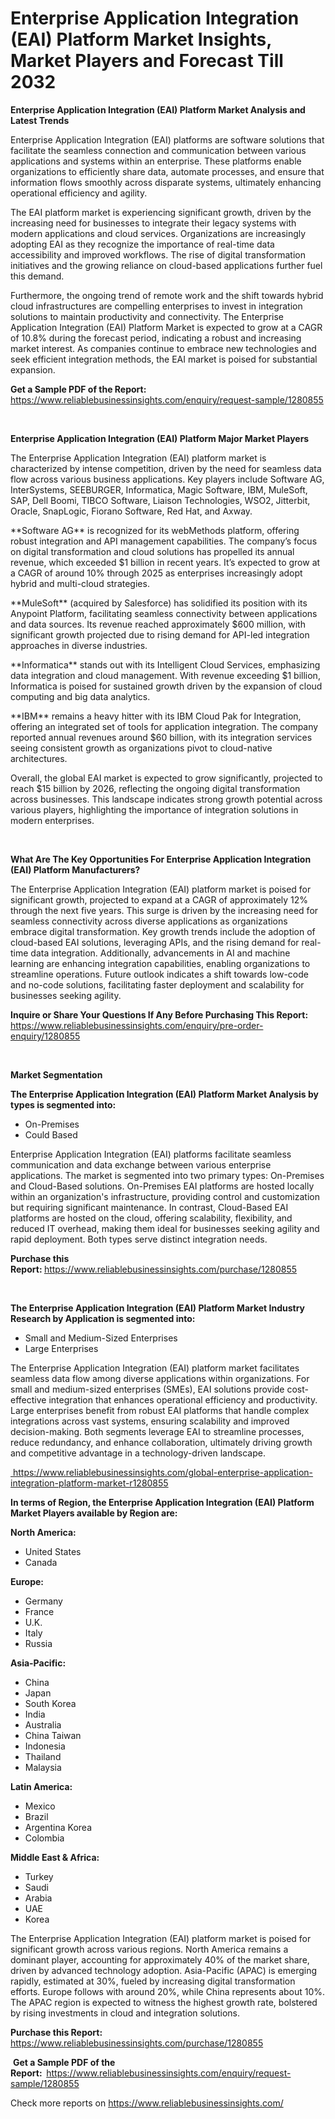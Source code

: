 <p><h1>Enterprise Application Integration (EAI) Platform Market Insights, Market Players and Forecast Till 2032</h1></p><p><strong>Enterprise Application Integration (EAI) Platform Market Analysis and Latest Trends</strong></p>
<p><p>Enterprise Application Integration (EAI) platforms are software solutions that facilitate the seamless connection and communication between various applications and systems within an enterprise. These platforms enable organizations to efficiently share data, automate processes, and ensure that information flows smoothly across disparate systems, ultimately enhancing operational efficiency and agility.</p><p>The EAI platform market is experiencing significant growth, driven by the increasing need for businesses to integrate their legacy systems with modern applications and cloud services. Organizations are increasingly adopting EAI as they recognize the importance of real-time data accessibility and improved workflows. The rise of digital transformation initiatives and the growing reliance on cloud-based applications further fuel this demand.</p><p>Furthermore, the ongoing trend of remote work and the shift towards hybrid cloud infrastructures are compelling enterprises to invest in integration solutions to maintain productivity and connectivity. The Enterprise Application Integration (EAI) Platform Market is expected to grow at a CAGR of 10.8% during the forecast period, indicating a robust and increasing market interest. As companies continue to embrace new technologies and seek efficient integration methods, the EAI market is poised for substantial expansion.</p></p>
<p><strong>Get a Sample PDF of the Report:&nbsp;</strong> <a href="https://www.reliablebusinessinsights.com/enquiry/request-sample/1280855?utm_campaign=62&utm_medium=2&utm_source=Github&utm_content=ia&utm_term=28022025&utm_id=enterprise-application-integration-eai-platform">https://www.reliablebusinessinsights.com/enquiry/request-sample/1280855</a></p>
<p>&nbsp;</p>
<p><strong>Enterprise Application Integration (EAI) Platform Major Market Players</strong></p>
<p><p>The Enterprise Application Integration (EAI) platform market is characterized by intense competition, driven by the need for seamless data flow across various business applications. Key players include Software AG, InterSystems, SEEBURGER, Informatica, Magic Software, IBM, MuleSoft, SAP, Dell Boomi, TIBCO Software, Liaison Technologies, WSO2, Jitterbit, Oracle, SnapLogic, Fiorano Software, Red Hat, and Axway.</p><p>**Software AG** is recognized for its webMethods platform, offering robust integration and API management capabilities. The company’s focus on digital transformation and cloud solutions has propelled its annual revenue, which exceeded $1 billion in recent years. It’s expected to grow at a CAGR of around 10% through 2025 as enterprises increasingly adopt hybrid and multi-cloud strategies.</p><p>**MuleSoft** (acquired by Salesforce) has solidified its position with its Anypoint Platform, facilitating seamless connectivity between applications and data sources. Its revenue reached approximately $600 million, with significant growth projected due to rising demand for API-led integration approaches in diverse industries.</p><p>**Informatica** stands out with its Intelligent Cloud Services, emphasizing data integration and cloud management. With revenue exceeding $1 billion, Informatica is poised for sustained growth driven by the expansion of cloud computing and big data analytics.</p><p>**IBM** remains a heavy hitter with its IBM Cloud Pak for Integration, offering an integrated set of tools for application integration. The company reported annual revenues around $60 billion, with its integration services seeing consistent growth as organizations pivot to cloud-native architectures.</p><p>Overall, the global EAI market is expected to grow significantly, projected to reach $15 billion by 2026, reflecting the ongoing digital transformation across businesses. This landscape indicates strong growth potential across various players, highlighting the importance of integration solutions in modern enterprises.</p></p>
<p>&nbsp;</p>
<p><strong>What Are The Key Opportunities For Enterprise Application Integration (EAI) Platform Manufacturers?</strong></p>
<p><p>The Enterprise Application Integration (EAI) platform market is poised for significant growth, projected to expand at a CAGR of approximately 12% through the next five years. This surge is driven by the increasing need for seamless connectivity across diverse applications as organizations embrace digital transformation. Key growth trends include the adoption of cloud-based EAI solutions, leveraging APIs, and the rising demand for real-time data integration. Additionally, advancements in AI and machine learning are enhancing integration capabilities, enabling organizations to streamline operations. Future outlook indicates a shift towards low-code and no-code solutions, facilitating faster deployment and scalability for businesses seeking agility.</p></p>
<p><strong>Inquire or Share Your Questions If Any Before Purchasing This Report:</strong> <a href="https://www.reliablebusinessinsights.com/enquiry/pre-order-enquiry/1280855?utm_campaign=62&utm_medium=2&utm_source=Github&utm_content=ia&utm_term=28022025&utm_id=enterprise-application-integration-eai-platform">https://www.reliablebusinessinsights.com/enquiry/pre-order-enquiry/1280855</a></p>
<p>&nbsp;</p>
<p><strong>Market Segmentation</strong></p>
<p><strong>The Enterprise Application Integration (EAI) Platform Market Analysis by types is segmented into:</strong></p>
<p><ul><li>On-Premises</li><li>Could Based</li></ul></p>
<p><p>Enterprise Application Integration (EAI) platforms facilitate seamless communication and data exchange between various enterprise applications. The market is segmented into two primary types: On-Premises and Cloud-Based solutions. On-Premises EAI platforms are hosted locally within an organization's infrastructure, providing control and customization but requiring significant maintenance. In contrast, Cloud-Based EAI platforms are hosted on the cloud, offering scalability, flexibility, and reduced IT overhead, making them ideal for businesses seeking agility and rapid deployment. Both types serve distinct integration needs.</p></p>
<p><strong>Purchase this Report:&nbsp;</strong><a href="https://www.reliablebusinessinsights.com/purchase/1280855?utm_campaign=62&utm_medium=2&utm_source=Github&utm_content=ia&utm_term=28022025&utm_id=enterprise-application-integration-eai-platform">https://www.reliablebusinessinsights.com/purchase/1280855</a></p>
<p>&nbsp;</p>
<p><strong>The Enterprise Application Integration (EAI) Platform Market Industry Research by Application is segmented into:</strong></p>
<p><ul><li>Small and Medium-Sized Enterprises</li><li>Large Enterprises</li></ul></p>
<p><p>The Enterprise Application Integration (EAI) platform market facilitates seamless data flow among diverse applications within organizations. For small and medium-sized enterprises (SMEs), EAI solutions provide cost-effective integration that enhances operational efficiency and productivity. Large enterprises benefit from robust EAI platforms that handle complex integrations across vast systems, ensuring scalability and improved decision-making. Both segments leverage EAI to streamline processes, reduce redundancy, and enhance collaboration, ultimately driving growth and competitive advantage in a technology-driven landscape.</p></p>
<p><a href="https://www.reliablebusinessinsights.com/global-enterprise-application-integration-platform-market-r1280855?utm_campaign=62&utm_medium=2&utm_source=Github&utm_content=ia&utm_term=28022025&utm_id=enterprise-application-integration-eai-platform">&nbsp;https://www.reliablebusinessinsights.com/global-enterprise-application-integration-platform-market-r1280855</a></p>
<p><strong>In terms of Region, the Enterprise Application Integration (EAI) Platform Market Players available by Region are:</strong></p>
<p>
    <p> <strong> North America: </strong>
        <ul>
            <li>United States</li>
            <li>Canada</li>
        </ul>
        </p> 
    <p> <strong> Europe: </strong>
        <ul>
            <li>Germany</li>
            <li>France</li>
            <li>U.K.</li>
            <li>Italy</li>
            <li>Russia</li>
        </ul>
        </p> 
    <p> <strong> Asia-Pacific: </strong>
        <ul>
            <li>China</li>
            <li>Japan</li>
            <li>South Korea</li>
            <li>India</li>
            <li>Australia</li>
            <li>China Taiwan</li>
            <li>Indonesia</li>
            <li>Thailand</li>
            <li>Malaysia</li>
        </ul>
        </p> 
    <p> <strong> Latin America: </strong>
        <ul>
            <li>Mexico</li>
            <li>Brazil</li>
            <li>Argentina Korea</li>
            <li>Colombia</li>
        </ul>
        </p> 
    <p> <strong> Middle East & Africa: </strong>
        <ul>
            <li>Turkey</li>
            <li>Saudi</li>
            <li>Arabia</li>
            <li>UAE</li>
            <li>Korea</li>
        </ul>
    </p>
    </p>
<p><p>The Enterprise Application Integration (EAI) platform market is poised for significant growth across various regions. North America remains a dominant player, accounting for approximately 40% of the market share, driven by advanced technology adoption. Asia-Pacific (APAC) is emerging rapidly, estimated at 30%, fueled by increasing digital transformation efforts. Europe follows with around 20%, while China represents about 10%. The APAC region is expected to witness the highest growth rate, bolstered by rising investments in cloud and integration solutions.</p></p>
<p><strong>Purchase this Report: </strong><a href="https://www.reliablebusinessinsights.com/purchase/1280855?utm_campaign=62&utm_medium=2&utm_source=Github&utm_content=ia&utm_term=28022025&utm_id=enterprise-application-integration-eai-platform">https://www.reliablebusinessinsights.com/purchase/1280855</a></p>
<p>&nbsp;<strong>Get a Sample PDF of the Report:&nbsp;&nbsp;</strong><a href="https://www.reliablebusinessinsights.com/enquiry/request-sample/1280855?utm_campaign=62&utm_medium=2&utm_source=Github&utm_content=ia&utm_term=28022025&utm_id=enterprise-application-integration-eai-platform">https://www.reliablebusinessinsights.com/enquiry/request-sample/1280855</a></p>
<p><strong></strong></p>
<p>Check more reports on <a href="https://www.reliablebusinessinsights.com/?utm_campaign=62&utm_medium=2&utm_source=Github&utm_content=ia&utm_term=28022025&utm_id=enterprise-application-integration-eai-platform">https://www.reliablebusinessinsights.com/</a></p>